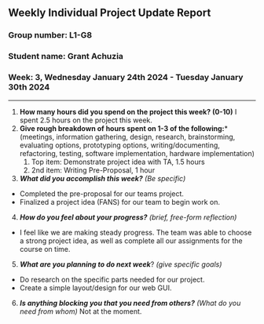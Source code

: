 ## Weekly Individual Project Update Report

### Group number: L1-G8

### Student name: Grant Achuzia

### Week: 3, Wednesday January 24th 2024 - Tuesday January 30th 2024

___

1. **How many hours did you spend on the project this week? (0-10)**
I spent 2.5 hours on the project this week.
2. **Give rough breakdown of hours spent on 1-3 of the following:***
   (meetings, information gathering, design, research, brainstorming, evaluating options, prototyping options, writing/documenting, refactoring, testing, software implementation, hardware implementation)
   1. Top item: Demonstrate project idea with TA, 1.5 hours
   2. 2nd item: Writing Pre-Proposal, 1  hour
3. _**What did you accomplish this week?**_ _(Be specific)_

- Completed the pre-proposal for our teams project.
- Finalized a project idea (FANS) for our team to begin work on.

4. _**How do you feel about your progress?**_ _(brief, free-form reflection)_

- I feel like we are making steady progress. The team was able to choose a strong project idea, as well as complete all our assignments for the course on time.

5. _**What are you planning to do next week**_? _(give specific goals)_

- Do research on the specific parts needed for our project.
- Create a simple layout/design for our web GUI.

6. _**Is anything blocking you that you need from others?**_ _(What do you need from whom)_
Not at the moment.
